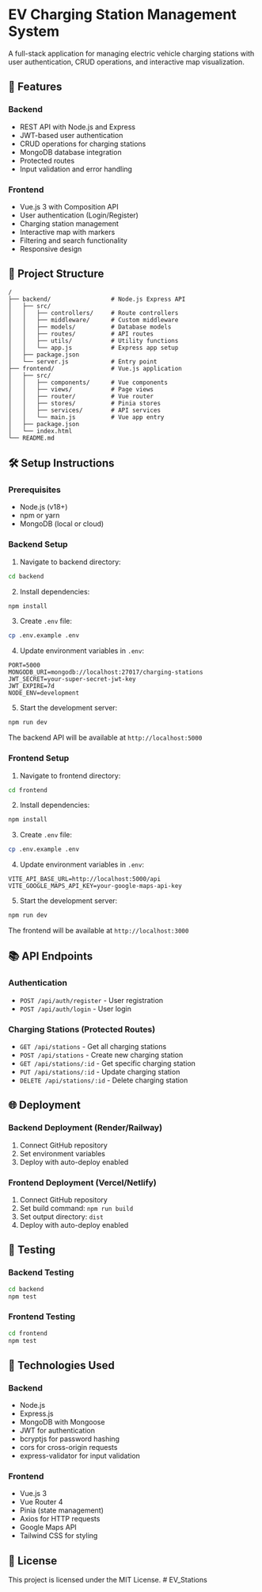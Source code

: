 # EV Charging Station Management System

A full-stack application for managing electric vehicle charging stations with user authentication, CRUD operations, and interactive map visualization.

## 🚀 Features

### Backend
- REST API with Node.js and Express
- JWT-based user authentication
- CRUD operations for charging stations
- MongoDB database integration
- Protected routes
- Input validation and error handling

### Frontend
- Vue.js 3 with Composition API
- User authentication (Login/Register)
- Charging station management
- Interactive map with markers
- Filtering and search functionality
- Responsive design

## 📁 Project Structure

```
/
├── backend/                 # Node.js Express API
│   ├── src/
│   │   ├── controllers/     # Route controllers
│   │   ├── middleware/      # Custom middleware
│   │   ├── models/          # Database models
│   │   ├── routes/          # API routes
│   │   ├── utils/           # Utility functions
│   │   └── app.js           # Express app setup
│   ├── package.json
│   └── server.js            # Entry point
├── frontend/                # Vue.js application
│   ├── src/
│   │   ├── components/      # Vue components
│   │   ├── views/           # Page views
│   │   ├── router/          # Vue router
│   │   ├── stores/          # Pinia stores
│   │   ├── services/        # API services
│   │   └── main.js          # Vue app entry
│   ├── package.json
│   └── index.html
└── README.md
```

## 🛠️ Setup Instructions

### Prerequisites
- Node.js (v18+)
- npm or yarn
- MongoDB (local or cloud)

### Backend Setup

1. Navigate to backend directory:
```bash
cd backend
```

2. Install dependencies:
```bash
npm install
```

3. Create `.env` file:
```bash
cp .env.example .env
```

4. Update environment variables in `.env`:
```
PORT=5000
MONGODB_URI=mongodb://localhost:27017/charging-stations
JWT_SECRET=your-super-secret-jwt-key
JWT_EXPIRE=7d
NODE_ENV=development
```

5. Start the development server:
```bash
npm run dev
```

The backend API will be available at `http://localhost:5000`

### Frontend Setup

1. Navigate to frontend directory:
```bash
cd frontend
```

2. Install dependencies:
```bash
npm install
```

3. Create `.env` file:
```bash
cp .env.example .env
```

4. Update environment variables in `.env`:
```
VITE_API_BASE_URL=http://localhost:5000/api
VITE_GOOGLE_MAPS_API_KEY=your-google-maps-api-key
```

5. Start the development server:
```bash
npm run dev
```

The frontend will be available at `http://localhost:3000`

## 📚 API Endpoints

### Authentication
- `POST /api/auth/register` - User registration
- `POST /api/auth/login` - User login

### Charging Stations (Protected Routes)
- `GET /api/stations` - Get all charging stations
- `POST /api/stations` - Create new charging station
- `GET /api/stations/:id` - Get specific charging station
- `PUT /api/stations/:id` - Update charging station
- `DELETE /api/stations/:id` - Delete charging station

## 🌐 Deployment

### Backend Deployment (Render/Railway)
1. Connect GitHub repository
2. Set environment variables
3. Deploy with auto-deploy enabled

### Frontend Deployment (Vercel/Netlify)
1. Connect GitHub repository
2. Set build command: `npm run build`
3. Set output directory: `dist`
4. Deploy with auto-deploy enabled

## 🧪 Testing

### Backend Testing
```bash
cd backend
npm test
```

### Frontend Testing
```bash
cd frontend
npm test
```

## 🔧 Technologies Used

### Backend
- Node.js
- Express.js
- MongoDB with Mongoose
- JWT for authentication
- bcryptjs for password hashing
- cors for cross-origin requests
- express-validator for input validation

### Frontend
- Vue.js 3
- Vue Router 4
- Pinia (state management)
- Axios for HTTP requests
- Google Maps API
- Tailwind CSS for styling

## 📝 License

This project is licensed under the MIT License. #   E V _ S t a t i o n s  
 